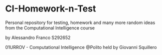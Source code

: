 # CI-Homework-n-Test

Personal repository for testing, homework and many more random ideas from the Computational Intelligence course 

by Alessandro Franco S292652

01URROV - Computational Intelligence @Polito
held by Giovanni Squillero
